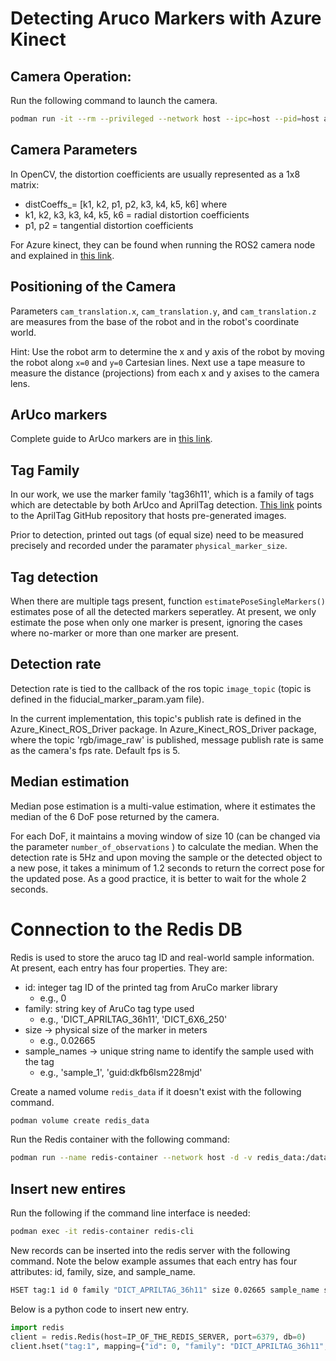 # Detecting Aruco Markers with Azure Kinect

## Camera Operation:

Run the following command to launch the camera.

```bash
podman run -it --rm --privileged --network host --ipc=host --pid=host azure-kinect:latest /bin/bash -c "Xvfb :2 -screen 0 2560x1440x16 & . /opt/ros/humble/setup.bash && . /root/ws/install/setup.sh && ros2 launch azure_kinect_ros_driver driver.launch.py depth_mode:=NFOV_UNBINNED  point_cloud_in_depth_frame:=false" 
```

## Camera Parameters

In OpenCV, the distortion coefficients are usually represented as a 1x8 matrix:

- distCoeffs_= [k1, k2, p1, p2, k3, k4, k5, k6] where
- k1, k2, k3, k3, k4, k5, k6 = radial distortion coefficients
- p1, p2 = tangential distortion coefficients

For Azure kinect, they can be found when running the ROS2 camera node and explained in [this link](https://microsoft.github.io/Azure-Kinect-Sensor-SDK/master/structk4a__calibration__intrinsic__parameters__t_1_1__param.html).

## Positioning of the Camera

Parameters ```cam_translation.x```, ```cam_translation.y```, and ```cam_translation.z``` are measures from the base of the robot and in the robot's coordinate world. 

Hint: Use the robot arm to determine the x and y axis of the robot by moving the robot along ```x=0``` and ```y=0``` Cartesian lines. Next use a tape measure to measure the distance (projections) from each x and y axises to the camera lens.

## ArUco markers

Complete guide to ArUco markers are in [this link](https://docs.opencv.org/4.x/d5/dae/tutorial_aruco_detection.html).

## Tag Family

In our work, we use the marker family 'tag36h11', which is a family of tags which are detectable by both ArUco and AprilTag detection. [This link](https://github.com/AprilRobotics/apriltag-imgs/tree/master/tag36h11) points to the AprilTag GitHub repository that hosts pre-generated images.

Prior to detection, printed out tags (of equal size) need to be measured precisely and recorded under the paramater `physical_marker_size`.

## Tag detection
When there are multiple tags present, function `estimatePoseSingleMarkers()` estimates pose of all the detected markers seperatley. At present, we only estimate the pose when only one marker is present, ignoring the cases where no-marker or more than one marker are present.

## Detection rate
Detection rate is tied to the callback of the ros topic `image_topic` (topic is defined in the fiducial_marker_param.yam file).

In the current implementation, this topic's publish rate is defined in the Azure_Kinect_ROS_Driver package. In Azure_Kinect_ROS_Driver package, where the topic 'rgb/image_raw' is published, message publish rate is same as the camera's fps rate. Default fps is 5.

## Median estimation
Median pose estimation is a multi-value estimation, where it estimates the median of the 6 DoF pose returned by the camera. 

For each DoF, it maintains a moving window of size 10 (can be changed via the parameter `number_of_observations` ) to calculate the median. When the detection rate is 5Hz and upon moving the sample or the detected object to a new pose, it takes a minimum of 1.2 seconds to return the correct pose for the updated pose. As a good practice, it is better to wait for the whole 2 seconds. 

# Connection to the Redis DB

Redis is used to store the aruco tag ID and real-world sample information. At present, each entry has four properties. They are:
- id: integer tag ID of the printed tag from AruCo marker library
  - e.g., 0
- family: string key of AruCo tag type used 
  - e.g., 'DICT_APRILTAG_36h11', 'DICT_6X6_250'
- size  -> physical size of the marker in meters
  - e.g., 0.02665
- sample_names  -> unique string name to identify the sample used with the tag
  - e.g., 'sample_1', 'guid:dkfb6lsm228mjd'

Create a named volume `redis_data` if it doesn't exist with the following command. 
```bash
podman volume create redis_data
```

Run the Redis container with the following command:
```bash 
podman run --name redis-container --network host -d -v redis_data:/data -p 6379:6379 redis
```

## Insert new entires

Run the following if the command line interface is needed:

```bash
podman exec -it redis-container redis-cli
```

New records can be inserted into the redis server with the following command. Note the below example assumes that each entry has four attributes: id, family, size, and sample_name.

```bash
HSET tag:1 id 0 family "DICT_APRILTAG_36h11" size 0.02665 sample_name sample_1
```
Below is a python code to insert new entry.
```python
import redis
client = redis.Redis(host=IP_OF_THE_REDIS_SERVER, port=6379, db=0)
client.hset("tag:1", mapping={"id": 0, "family": "DICT_APRILTAG_36h11", "size": 0.02665, "sample_name": "sample_1"})
```

